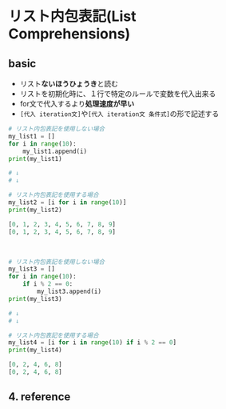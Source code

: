 # リスト内包表記(List Comprehensions)

## basic
- リスト**ないほうひょうき**と読む
- リストを初期化時に、１行で特定のルールで変数を代入出来る
- for文で代入するより**処理速度が早い**
- `[代入 iteration文]`や`[代入 iteration文 条件式]`の形で記述する


```python title="python ソースコード"  hl_lines="1-3"
# リスト内包表記を使用しない場合
my_list1 = []
for i in range(10):
    my_list1.append(i)
print(my_list1)

# ↓
# ↓

# リスト内包表記を使用する場合
my_list2 = [i for i in range(10)]
print(my_list2)
```

```python  title="python 出力結果"
[0, 1, 2, 3, 4, 5, 6, 7, 8, 9]
[0, 1, 2, 3, 4, 5, 6, 7, 8, 9]
```

<br>

```python title="python ソースコード"  hl_lines="1 3"
# リスト内包表記を使用しない場合
my_list3 = []
for i in range(10):
    if i % 2 == 0:
        my_list3.append(i)
print(my_list3)

# ↓
# ↓

# リスト内包表記を使用する場合
my_list4 = [i for i in range(10) if i % 2 == 0]
print(my_list4)
```

```python  title="python 出力結果"
[0, 2, 4, 6, 8]
[0, 2, 4, 6, 8]
```



## 4. reference
